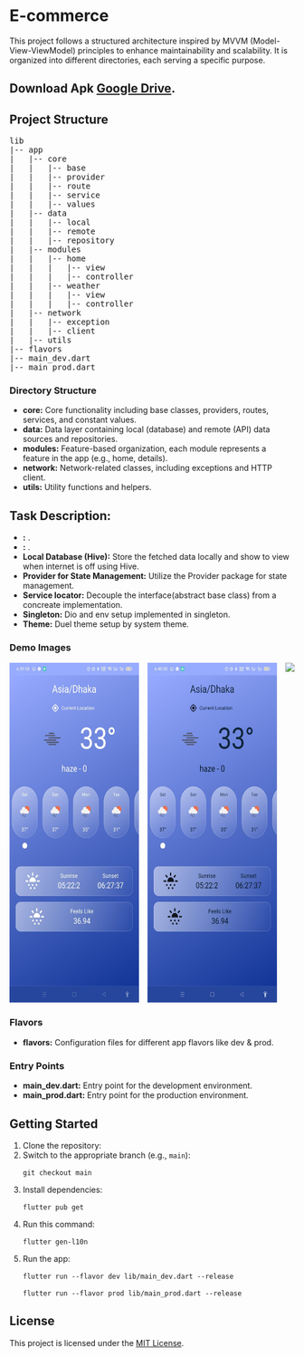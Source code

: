<h1>E-commerce</h1>

<p>This project follows a structured architecture inspired by MVVM (Model-View-ViewModel) principles to enhance maintainability and scalability. It is organized into different directories, each serving a specific purpose.</p>



<h2>Download Apk <a href="https://drive.google.com/drive/folders/1xvTwNib3G8GTwGqVN4OY0iRGeSscObnF?usp=sharing">Google Drive</a>.</h2>

<h2>Project Structure</h2>

<pre>
lib
|-- app
|   |-- core
|   |   |-- base
|   |   |-- provider
|   |   |-- route
|   |   |-- service
|   |   |-- values
|   |-- data
|   |   |-- local
|   |   |-- remote
|   |   |-- repository
|   |-- modules
|   |   |-- home
|   |   |   |-- view
|   |   |   |-- controller
|   |   |-- weather
|   |   |   |-- view
|   |   |   |-- controller
|   |-- network
|   |   |-- exception
|   |   |-- client
|   |-- utils
|-- flavors
|-- main_dev.dart
|-- main_prod.dart
</pre>

<h3>Directory Structure</h3>

<ul>
  <li><strong>core:</strong> Core functionality including base classes, providers, routes, services, and constant values.</li>
  <li><strong>data:</strong> Data layer containing local (database) and remote (API) data sources and repositories.</li>
  <li><strong>modules:</strong> Feature-based organization, each module represents a feature in the app (e.g., home, details).</li>
  <li><strong>network:</strong> Network-related classes, including exceptions and HTTP client.</li>
  <li><strong>utils:</strong> Utility functions and helpers.</li>
</ul>



<h2>Task Description:</h2>

<ul>
  <li><strong>:</strong> .</li>
  <li><strong>:</strong> .</li>
  <li><strong>Local Database (Hive):</strong> Store the fetched data locally and show to view when internet is off using Hive.</li>
    <li><strong>Provider for State Management:</strong> Utilize the Provider package for state management.</li>
  <li><strong>Service locator:</strong> Decouple the interface(abstract base class) from a concreate implementation.</li>
    <li><strong>Singleton:</strong> Dio and env setup implemented in singleton.</li>
     <li><strong>Theme:</strong> Duel theme setup by system theme.</li>
    
    
</ul>



<h3>Demo Images</h3>
<div style="display:flex">
  <div style="margin-right:15px">
    <img src="images/home_light.jpeg" height="600"/>
  </div>
  <div style="margin-right:15px">
    <img src="images/home_dark.jpeg" height="600"/>
  </div>
  <div>
    <img src="images/details.jpeg" height="600"/>
  </div>
</div>

<h3>Flavors</h3>

<ul>
  <li><strong>flavors:</strong> Configuration files for different app flavors like dev & prod.</li>
</ul>

<h3>Entry Points</h3>

<ul>
  <li><strong>main_dev.dart:</strong> Entry point for the development environment.</li>
  <li><strong>main_prod.dart:</strong> Entry point for the production environment.</li>
</ul>

<h2>Getting Started</h2>

<ol>
  <li>Clone the repository:</li>

  <!-- <pre><code>git clone https://github.com/niajnm/Weather-Assessment.git</code></pre> -->

  <li>Switch to the appropriate branch (e.g., <code>main</code>):</li>

  <pre><code>git checkout main</code></pre>

  <li>Install dependencies:</li>

  <pre><code>flutter pub get</code></pre>

  <li>Run this command:</li>

  <pre><code>flutter gen-l10n</code></pre>

  <li>Run the app:</li>

  <pre><code>flutter run --flavor dev lib/main_dev.dart --release</code></pre>
  <pre><code>flutter run --flavor prod lib/main_prod.dart --release</code></pre>
</ol>


<h2>License</h2>

<p>This project is licensed under the <a href="LICENSE">MIT License</a>.</p>
